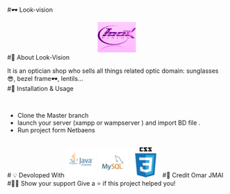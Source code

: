 #:dark_sunglasses: Look-vision
<br/>
<center>
 <span><img height="70" src="https://raw.githubusercontent.com/jmaiiomar/Look-vision/main/src/image/logoo.gif"></span>

 </center>
#📣 About Look-Vision
<br/>

It is an optician shop who sells all things related optic domain: sunglasses:sunglasses:, bezel frame:dark_sunglasses:, lentils...
<br/>
#🔧 Installation & Usage

<br/>

<ul>
 <li>Clone the Master branch</li>
  <li>launch your server (xampp or wampserver ) and import BD file .</li>
 <li>Run project form Netbaens</li>
</ul>
<br/>
# 💡 Devoloped With
<code><img height="70" src="https://raw.githubusercontent.com/github/explore/80688e429a7d4ef2fca1e82350fe8e3517d3494d/topics/java/java.png"></code>
<code><img height="70" src="https://raw.githubusercontent.com/github/explore/80688e429a7d4ef2fca1e82350fe8e3517d3494d/topics/mysql/mysql.png"></code>
<code><img height="70" src="https://raw.githubusercontent.com/github/explore/80688e429a7d4ef2fca1e82350fe8e3517d3494d/topics/css/css.png"></code>
#📝 Credit
Omar JMAI
#👨‍🚀 Show your support
Give a ⭐️ if this project helped you!






